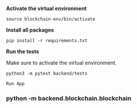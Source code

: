 **Activate the virtual environment**
```
source blockchain-env/bin/activate
```

**Install all packages**
```
pip install -r requirements.txt
```

**Run the tests**


Make sure to activate the virtual environment.


```
python3 -m pytest backend/tests
```

```console
Run App
```
<h3>python -m backend.blockchain.blockchain</h3>
